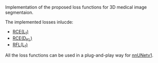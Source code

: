 Implementation of the proposed loss functions for 3D medical image segmentaion.

The implemented losses inlucde:

- [RCE(L<sub>1</sub>)](ce_bias.py#129)
- [RCE(D<sub>KL</sub>)](ce_bias.py#179)
- [RFL(L<sub>1</sub>)](ce_bias.py#154)


All the loss functions can be used in a plug-and-play way for [nnUNetv1](https://github.com/MIC-DKFZ/nnUNet/tree/nnunetv1).

